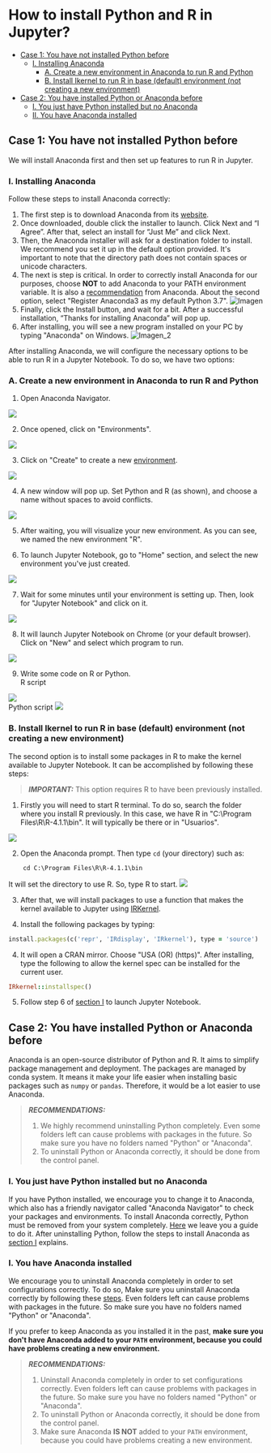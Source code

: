 # How to install Python and R in Jupyter?

- [Case 1: You have not installed Python before](#case_1)
  * [I. Installing Anaconda](#anconda)
    + [A. Create a new environment in Anaconda to run R and Python](#environment)
    + [B. Install Ikernel to run R in base (default) environment (not creating a new environment)](#ikernel)
- [Case 2: You have installed Python or Anaconda before](#case_2)
  * [I. You just have Python installed but no Anaconda](#Py_A)
  * [II. You have Anaconda installed](#justA)

## <a name="case_1"></a> **Case 1: You have not installed Python before**
We will install Anaconda first and then set up  features to run R in Jupyter. 

### <a name="anaconda"></a>I. Installing Anaconda 

Follow these steps to install Anaconda correctly:
1. The first step is to download Anaconda from its [website](https://www.anaconda.com/products/individual#windows). 
2. Once downloaded, double click the installer to launch. Click Next and “I Agree”. After that, select an install for “Just Me” and click Next.
3. Then, the Anaconda installer will ask for a destination folder to install. We recommend you set it up in the default option provided. It's important to note that the directory path does not contain spaces or unicode characters.
4. The next is step is critical. In order to correctly install Anaconda for our purposes, choose **NOT** to add Anaconda to your PATH environment variable. It is also a [recommendation](https://docs.anaconda.com/anaconda/install/windows/) from Anaconda. About the second option, select "Register Anaconda3 as my default Python 3.7". 
![Imagen](https://docs.anaconda.com/_images/win-install-options.png)
5. Finally, click the Install button, and wait for a bit. After a successful installation, “Thanks for installing Anaconda” will pop up.
6. After installing, you will see a new program installed on your PC by typing "Anaconda" on Windows.
![Imagen_2](https://docs.anaconda.com/_images/win-navigator.png)

After installing Anaconda, we will configure the necessary options to be able to run R in a Jupyter Notebook. To do so, we have two options:

### <a name="environment"></a> A. Create a new environment in Anaconda to run R and Python
1. Open Anaconda Navigator.
<img src="open_anaconda_navigator.png">

2. Once opened, click on "Environments".
<img src="environment.png">

3. Click on "Create" to create a new [environment](https://docs.anaconda.com/ae-notebooks/4.0/user/anaconda/).
<img src="create.png">

4. A new window will pop up. Set Python and R (as shown), and choose a name without spaces to avoid conflicts.
<img src="Rtutorial.png">

5. After waiting, you will visualize your new environment. As you can see, we named the new environment "R". 

6. To launch Jupyter Notebook, go to "Home" section, and select the new environment you've just created.
<img src="jupyter.png">

7. Wait for some minutes until your environment is setting up. Then, look for "Jupyter Notebook" and click on it.
<img src="launch.png">

8. It will launch Jupyter Notebook on Chrome (or your default browser). Click on "New" and select which program to run.
<img src="jupyter_launched.png">

9. Write some code on R or Python. <br /> R script
<img src="Rscript.png">
<br /> Python script
<img src="Pyscript.png">

### B. Install Ikernel to run R in base (default) environment (not creating a new environment)
The second option is to install some packages in R to make the kernel available to Jupyter Notebook. It can be accomplished by following these steps:

> **_IMPORTANT:_** This option requires R to have been previously installed.

1. Firstly you will need to start R terminal. To do so, search the folder where you install R previously. In this case, we have R in "C:\Program Files\R\R-4.1.1\bin". It will typically be there or in "Usuarios".
<img src="Rprompt.png">

2. Open the Anaconda prompt. Then type <code>cd</code> (your directory) such as:
```
    cd C:\Program Files\R\R-4.1.1\bin 
```
It will set the directory to use R. So, type R to start.
<img src="Rprompt_2.PNG">

3.  After that, we will install packages to use a function that makes the kernel available to Jupyter using [IRKernel](https://irkernel.github.io/installation/#windows-panel). 

4. Install the following packages by typing:
```ruby
install.packages(c('repr', 'IRdisplay', 'IRkernel'), type = 'source')
```
4. It will open a CRAN mirror. Choose "USA (OR) (https)". After installing, type the following to allow the kernel spec can be installed for the current user. 
```ruby
IRkernel::installspec()
```
5. Follow step 6 of [section I](#anaconda) to launch Jupyter Notebook.


## <a name="case_2"></a>**Case 2: You have installed Python or Anaconda before**

Anaconda is an open-source distributor of Python and R. It aims to simplify package management and deployment. The packages are managed by conda system. It means it make your life easier when installing basic packages such as <code>numpy</code> or <code>pandas</code>. Therefore, it would be a lot easier to use Anaconda. 

> **_RECOMMENDATIONS:_** 
> 1. We highly recommend uninstalling Python completely. Even some folders left can cause problems with packages in the future. So make sure you have no folders named "Python" or "Anaconda".
> 2. To uninstall Python or Anaconda correctly, it should be done from the control panel.

### <a name="Py_A"></a> I. You just have Python installed but no Anaconda
If you have Python installed, we encourage you to change it to Anaconda, which also has a friendly navigator called "Anaconda Navigator" to check your packages and environments. To install Anaconda correctly, Python must be removed from your system completely. [Here](https://www.educative.io/edpresso/how-to-uninstall-python) we leave you a guide to do it. After uninstalling Python, follow the steps to install Anaconda as [section I](Python_R_installation.md#anaconda) explains.

### <a name="justA"></a> I. You have Anaconda installed

We encourage you to uninstall Anaconda completely in order to set configurations correctly. To do so, Make sure you uninstall Anaconda correctly by following these [steps](https://docs.anaconda.com/anaconda/install/uninstall/). Even folders left can cause problems with packages in the future. So make sure you have no folders named "Python" or "Anaconda".

If you prefer to keep Anaconda as you installed it in the past, **make sure you don't have Anaconda added to your <code>PATH</code> environment, because you could have problems creating a new environment.**


> **_RECOMMENDATIONS:_** 
> 1. Uninstall Anaconda completely in order to set configurations correctly. Even folders left can cause problems with packages in the future. So make sure you have no folders named "Python" or "Anaconda".
> 2. To uninstall Python or Anaconda correctly, it should be done from the control panel.
> 3. Make sure Anaconda **IS NOT** added to your <code>PATH</code> environment, because you could have problems creating a new environment.
